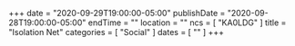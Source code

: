 +++
date = "2020-09-29T19:00:00-05:00"
publishDate = "2020-09-28T19:00:00-05:00"
endTime = ""
location = ""
ncs = [ "KA0LDG" ]
title = "Isolation Net"
categories = [ "Social" ]
dates = [ "" ]
+++
